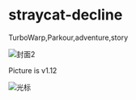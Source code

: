 # straycat-decline
TurboWarp,Parkour,adventure,story

![封面2](https://user-images.githubusercontent.com/90503283/159620694-f59de33b-ada0-4f29-ab61-2abefe7d0706.png)

Picture is v1.12

![光标](https://user-images.githubusercontent.com/90503283/159620859-640e2336-9194-4f0c-84ce-abd38618c4ec.png)
